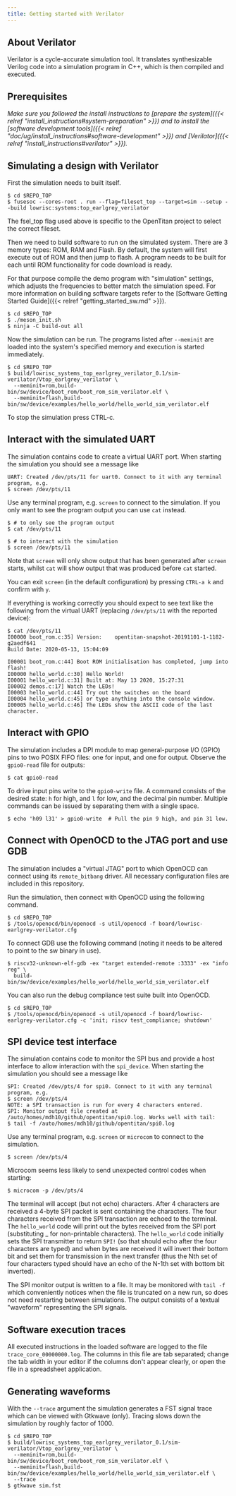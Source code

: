```yaml
---
title: Getting started with Verilator
---
```


## About Verilator

Verilator is a cycle-accurate simulation tool.
It translates synthesizable Verilog code into a simulation program in C++, which is then compiled and executed.

<!-- TODO: Switch all calls to fusesoc and the Verilated system to refer to Meson, once it supports fusesoc. -->

## Prerequisites

_Make sure you followed the install instructions to [prepare the system]({{< relref "install_instructions#system-preparation" >}}) and to install the [software development tools]({{< relref "doc/ug/install_instructions#software-development" >}}) and [Verilator]({{< relref "install_instructions#verilator" >}})._

## Simulating a design with Verilator

First the simulation needs to built itself.

```console
$ cd $REPO_TOP
$ fusesoc --cores-root . run --flag=fileset_top --target=sim --setup --build lowrisc:systems:top_earlgrey_verilator
```
The fsel_top flag used above is specific to the OpenTitan project to select the correct fileset.


Then we need to build software to run on the simulated system.
There are 3 memory types: ROM, RAM and Flash.
By default, the system will first execute out of ROM and then jump to flash.
A program needs to be built for each until ROM functionality for code download is ready.

For that purpose compile the demo program with "simulation" settings, which adjusts the frequencies to better match the simulation speed.
For more information on building software targets refer to the [Software Getting Started Guide]({{< relref "getting_started_sw.md" >}}).

```console
$ cd $REPO_TOP
$ ./meson_init.sh
$ ninja -C build-out all
```

Now the simulation can be run.
The programs listed after `--meminit` are loaded into the system's specified memory and execution is started immediately.

```console
$ cd $REPO_TOP
$ build/lowrisc_systems_top_earlgrey_verilator_0.1/sim-verilator/Vtop_earlgrey_verilator \
  --meminit=rom,build-bin/sw/device/boot_rom/boot_rom_sim_verilator.elf \
  --meminit=flash,build-bin/sw/device/examples/hello_world/hello_world_sim_verilator.elf
```

To stop the simulation press CTRL-c.

## Interact with the simulated UART

The simulation contains code to create a virtual UART port.
When starting the simulation you should see a message like

```console
UART: Created /dev/pts/11 for uart0. Connect to it with any terminal program, e.g.
$ screen /dev/pts/11
```

Use any terminal program, e.g. `screen` to connect to the simulation.
If you only want to see the program output you can use `cat` instead.

```console
$ # to only see the program output
$ cat /dev/pts/11

$ # to interact with the simulation
$ screen /dev/pts/11
```

Note that `screen` will only show output that has been generated after `screen` starts, whilst `cat` will show output that was produced before `cat` started.

You can exit `screen` (in the default configuration) by pressing `CTRL-a k` and confirm with `y`.

If everything is working correctly you should expect to see text like
the following from the virtual UART (replacing `/dev/pts/11` with the reported
device):

```console
$ cat /dev/pts/11
I00000 boot_rom.c:35] Version:    opentitan-snapshot-20191101-1-1182-g2aedf641
Build Date: 2020-05-13, 15:04:09

I00001 boot_rom.c:44] Boot ROM initialisation has completed, jump into flash!
I00000 hello_world.c:30] Hello World!
I00001 hello_world.c:31] Built at: May 13 2020, 15:27:31
I00002 demos.c:17] Watch the LEDs!
I00003 hello_world.c:44] Try out the switches on the board
I00004 hello_world.c:45] or type anything into the console window.
I00005 hello_world.c:46] The LEDs show the ASCII code of the last character.
```

## Interact with GPIO

The simulation includes a DPI module to map general-purpose I/O (GPIO) pins to two POSIX FIFO files: one for input, and one for output.
Observe the `gpio0-read` file for outputs:

```console
$ cat gpio0-read
```

To drive input pins write to the `gpio0-write` file.
A command consists of the desired state: `h` for high, and `l` for low, and the decimal pin number.
Multiple commands can be issued by separating them with a single space.

```console
$ echo 'h09 l31' > gpio0-write  # Pull the pin 9 high, and pin 31 low.
```


## Connect with OpenOCD to the JTAG port and use GDB

The simulation includes a "virtual JTAG" port to which OpenOCD can connect using its `remote_bitbang` driver.
All necessary configuration files are included in this repository.

Run the simulation, then connect with OpenOCD using the following command.

```console
$ cd $REPO_TOP
$ /tools/openocd/bin/openocd -s util/openocd -f board/lowrisc-earlgrey-verilator.cfg
```

To connect GDB use the following command (noting it needs to be altered to point to the sw binary in use).

```console
$ riscv32-unknown-elf-gdb -ex "target extended-remote :3333" -ex "info reg" \
  build-bin/sw/device/examples/hello_world/hello_world_sim_verilator.elf
```

You can also run the debug compliance test suite built into OpenOCD.

```console
$ cd $REPO_TOP
$ /tools/openocd/bin/openocd -s util/openocd -f board/lowrisc-earlgrey-verilator.cfg -c 'init; riscv test_compliance; shutdown'
```

## SPI device test interface

The simulation contains code to monitor the SPI bus and provide a host interface to allow interaction with the `spi_device`.
When starting the simulation you should see a message like

```console
SPI: Created /dev/pts/4 for spi0. Connect to it with any terminal program, e.g.
$ screen /dev/pts/4
NOTE: a SPI transaction is run for every 4 characters entered.
SPI: Monitor output file created at /auto/homes/mdh10/github/opentitan/spi0.log. Works well with tail:
$ tail -f /auto/homes/mdh10/github/opentitan/spi0.log
```

Use any terminal program, e.g. `screen` or `microcom` to connect to the simulation.

```console
$ screen /dev/pts/4
```

Microcom seems less likely to send unexpected control codes when starting:
```console
$ microcom -p /dev/pts/4
```

The terminal will accept (but not echo) characters.
After 4 characters are received a 4-byte SPI packet is sent containing the characters.
The four characters received from the SPI transaction are echoed to the terminal.
The `hello_world` code will print out the bytes received from the SPI port (substituting _ for non-printable characters).
The `hello_world` code initially sets the SPI transmitter to return `SPI!` (so that should echo after the four characters are typed) and when bytes are received it will invert their bottom bit and set them for transmission in the next transfer (thus the Nth set of four characters typed should have an echo of the N-1th set with bottom bit inverted).

The SPI monitor output is written to a file.
It may be monitored with `tail -f` which conveniently notices when the file is truncated on a new run, so does not need restarting between simulations.
The output consists of a textual "waveform" representing the SPI signals.

## Software execution traces

All executed instructions in the loaded software are logged to the file `trace_core_00000000.log`.
The columns in this file are tab separated; change the tab width in your editor if the columns don't appear clearly, or open the file in a spreadsheet application.

## Generating waveforms

With the `--trace` argument the simulation generates a FST signal trace which can be viewed with Gtkwave (only).
Tracing slows down the simulation by roughly factor of 1000.

```console
$ cd $REPO_TOP
$ build/lowrisc_systems_top_earlgrey_verilator_0.1/sim-verilator/Vtop_earlgrey_verilator \
  --meminit=rom,build-bin/sw/device/boot_rom/boot_rom_sim_verilator.elf \
  --meminit=flash,build-bin/sw/device/examples/hello_world/hello_world_sim_verilator.elf \
  --trace
$ gtkwave sim.fst
```
